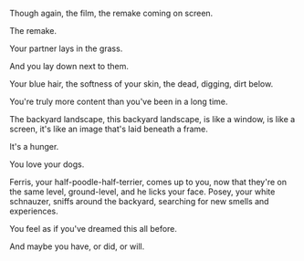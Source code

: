 Though again, the film, the remake coming on screen.

The remake.

Your partner lays in the grass.

And you lay down next to them.

Your blue hair, the softness of your skin, the dead, digging, dirt below.

You're truly more content than you've been in a long time.

The backyard landscape, this backyard landscape, is like a window, is like a screen, it's like an image that's laid beneath a frame.

It's a hunger.

You love your dogs.

Ferris, your half-poodle-half-terrier, comes up to you, now that they're on the same level, ground-level, and he licks your face. Posey, your white schnauzer, sniffs around the backyard, searching for new smells and experiences.

You feel as if you've dreamed this all before.

And maybe you have, or did, or will.
